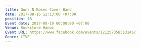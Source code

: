 ```yaml
---
title: Guns N Roses Cover Band
date: 2017-08-16 12:13:00 +07:00
position: 18
Event date: 2017-08-19 00:00:00 +07:00
Venue: Rockstore Hanoi
Event URL: https://www.facebook.com/events/121257358513145/
Genre: LIVE
---
```


